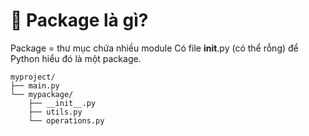 # 📁 Package là gì?
Package = thư mục chứa nhiều module
Có file __init__.py (có thể rỗng) để Python hiểu đó là một package.
```
myproject/
├── main.py
└── mypackage/
    ├── __init__.py
    ├── utils.py
    └── operations.py
```

